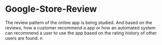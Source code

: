 # Google-Store-Review
The review pattern of the online app is being studied. And based on the reviews, how a customer recommend a app or how an automated system can recommend a user to use the app based on the rating history of other users are found.
n
